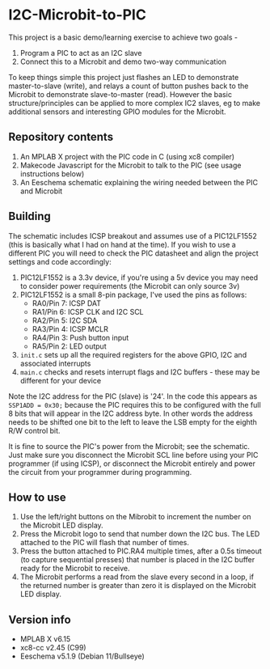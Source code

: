 # I2C-Microbit-to-PIC

This project is a basic demo/learning exercise to achieve two goals - 

1. Program a PIC to act as an I2C slave
1. Connect this to a Microbit and demo two-way communication

To keep things simple this project just flashes an LED to demonstrate
master-to-slave (write), and relays a count of button pushes back to 
the Microbit to demonstrate slave-to-master (read). However the basic 
structure/principles can be applied to more complex IC2 slaves, eg to
make additional sensors and interesting GPIO modules for the Microbit.

## Repository contents

1. An MPLAB X project with the PIC code in C (using xc8 compiler)
1. Makecode Javascript for the Microbit to talk to the PIC (see usage instructions below)
1. An Eeschema schematic explaining the wiring needed between the PIC and Microbit

## Building

The schematic includes ICSP breakout and assumes use of a PIC12LF1552 (this
is basically what I had on hand at the time). If you wish to use a different 
PIC you will need to check the PIC datasheet and align the project settings 
and code accordingly:

1. PIC12LF1552 is a 3.3v device, if you're using a 5v device you may need to consider power requirements (the Microbit can only source 3v)
1. PIC12LF1552 is a small 8-pin package, I've used the pins as follows:
   - RA0/Pin 7: ICSP DAT
   - RA1/Pin 6: ICSP CLK and I2C SCL
   - RA2/Pin 5: I2C SDA
   - RA3/Pin 4: ICSP MCLR
   - RA4/Pin 3: Push button input
   - RA5/Pin 2: LED output
1. `init.c` sets up all the required registers for the above GPIO, I2C and associated interrupts
1. `main.c` checks and resets interrupt flags and I2C buffers - these may be different for your device

Note the I2C address for the PIC (slave) is '24'. In the code this appears as `SSP1ADD = 0x30;` because 
the PIC requires this to be configured with the full 8 bits that will appear in the I2C address byte.
In other words the address needs to be shifted one bit to the left to leave the LSB empty for the 
eighth R/W control bit.

It is fine to source the PIC's power from the Microbit; see the schematic. Just make sure you
disconnect the Microbit SCL line before using your PIC programmer (if using ICSP), or disconnect
the Microbit entirely and power the circuit from your programmer during programming.

## How to use

1. Use the left/right buttons on the Mibrobit to increment the number on the Microbit LED display.
1. Press the Microbit logo to send that number down the I2C bus. The LED attached to the PIC will flash that number of times.
1. Press the button attached to PIC.RA4 multiple times, after a 0.5s timeout (to capture sequential presses) that number is placed in the I2C buffer ready for the Microbit to receive. 
1. The Microbit performs a read from the slave every second in a loop, if the returned number is greater than zero it is displayed on the Microbit LED display.

## Version info

- MPLAB X v6.15
- xc8-cc v2.45 (C99)
- Eeschema v5.1.9 (Debian 11/Bullseye)